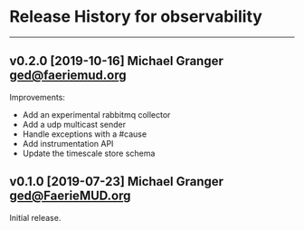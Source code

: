 # Release History for observability

---

## v0.2.0 [2019-10-16] Michael Granger <ged@faeriemud.org>

Improvements:

- Add an experimental rabbitmq collector
- Add a udp multicast sender
- Handle exceptions with a #cause
- Add instrumentation API
- Update the timescale store schema


## v0.1.0 [2019-07-23] Michael Granger <ged@FaerieMUD.org>

Initial release.

